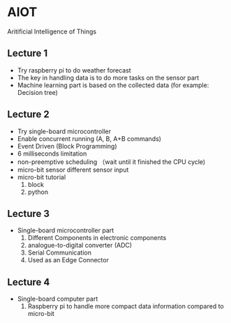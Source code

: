 # AIOT
Aritificial Intelligence of Things 
## Lecture 1
- Try raspberry pi to do weather forecast
- The key in handling data is to do more tasks on the sensor part
- Machine learning part is based on the collected data (for example: Decision tree)
## Lecture 2
- Try single-board microcontroller
- Enable concurrent running (A, B, A+B commands)
- Event Driven (Block Programming)
- 6 milliseconds limitation
- non-preemptive scheduling （wait until it finished the CPU cycle)
- micro-bit sensor different sensor input
- micro-bit tutorial
  1. block
  2. python
## Lecture 3
- Single-board microcontroller part
  1. Different Components in electronic components
  2.  analogue-to-digital converter (ADC)
  3.  Serial Communication
  4.  Used as an Edge Connector
## Lecture 4
- Single-board computer part
  1. Raspberry pi to handle more compact data information compared to micro-bit
  
